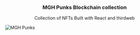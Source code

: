 <h3 align="center">MGH Punks Blockchain collection </h3>
<p align="center">
  Collection of NFTs Built with React and thirdweb
</p>

![MGH Punks](https://ibb.co/1sh35jP)
